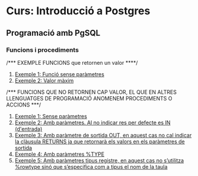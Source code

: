 # Curs: Introducció a Postgres

## Programació amb PgSQL

### Funcions i procediments

/*** EXEMPLE FUNCIONS que retornen un valor ****/


1. [Exemple 1: Funció sense paràmetres](./fun01.sql)
2. [Exemple 2: Valor màxim](./fun02.sql)

/*** FUNCIONS QUE NO RETORNEN CAP VALOR, EL QUE EN ALTRES LLENGUATGES DE PROGRAMACIÓ ANOMENEM PROCEDIMENTS O ACCIONS ***/

1. [Exemple 1: Sense paràmetres](./proc1.sql)
2. [Exemple 2: Amb paràmetres. Al no indicar res per defecte es IN (d'entrada)](./proc2.sql)
3. [Exemple 3: Amb paràmetre de sortida OUT, en aquest cas no cal indicar la clàusula RETURNS ja que retornarà els valors en els paràmetres de sortida](./proc3.sql)
4. [Exemple 4: Amb paràmetres %TYPE](./proc4.sql)
5. [Exemple 5: Amb paràmetres tipus registre, en aquest cas no s’utilitza %rowtype sinó que s’especifica com a tipus el nom de la taula](./proc5.sql)